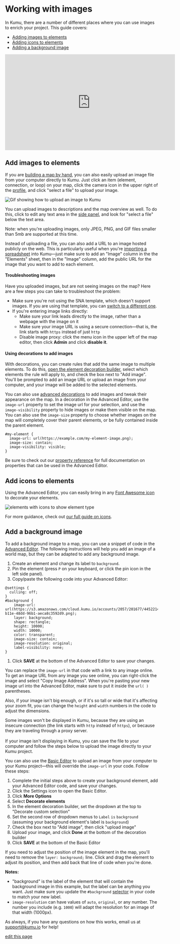 # Working with images

In Kumu, there are a number of different places where you can use images to enrich your project. This guide covers:

- [Adding images to elements](#add-images-to-elements)
- [Adding icons to elements](#add-icons-to-elements)
- [Adding a background image](#add-a-background-image)

<p><iframe width="560" height="315" src="https://www.youtube.com/embed/bA71RjEIvdI" frameborder="0" allowfullscreen></iframe></p>


## Add images to elements

If you are [building a map by hand](/getting-started/first-steps.html#build-your-map-by-hand), you can also easily upload an image file from your computer directly to Kumu. Just click an item (element, connection, or loop) on your map, click the camera icon in the upper right of the [profile](/guides/profiles.html), and click "select a file" to upload your image.

![Gif showing how to upload an image to Kumu](/images/upload-image.gif)

You can upload images to descriptions and the map overview as well. To do this, click to edit any text area in the [side panel](/overview/map-editor.html#side-panel), and look for "select a file" below the text area.

<p class="alert alert-info">
Note: when you're uploading images, only JPEG, PNG, and GIF files smaller than 5mb are supported at this time.
</p>

Instead of uploading a file, you can also add a URL to an image hosted publicly on the web. This is particularly useful when you're [importing a spreadsheet](/guides/import.md) into Kumu—just make sure to add an "Image" column in the the "Elements" sheet, then in the "Image" column, add the public URL for the image that you want to add to each element.


#### Troubleshooting images

Have you uploaded images, but are not seeing images on the map? Here are a few steps you can take to troubleshoot the problem:

- Make sure you're not using the SNA template, which doesn't support images. If you are using that template, you can [switch to a different one](/guides/templates.html#switching-templates).
- If you're entering image links directly:
  - Make sure your link leads directly to the image, rather than a webpage with the image on it
  - Make sure your image URL is using a secure connection—that is, the link starts with `https` instead of just `http`
  - Disable image proxy: click the menu icon <i class="fa fa-bars"></i> in the upper left of the map editor, then click **Admin** and click **disable it**.


#### Using decorations to add images

With decorations, you can create rules that add the same image to multiple elements. To do this, [open the element decoration builder](/guides/decorate.html#refine-your-decorations), select which elements the rule will apply to, and check the box next to "Add image". You'll be prompted to add an image URL or upload an image from your computer, and your image will be added to the selected elements.

You can also use [advanced decorations](/guides/decorate.html#decorate-in-the-advanced-editor) to add images and tweak their appearance on the map. In a decoration in the Advanced Editor, use the `image-url` property to set the image url for your selection, and use the `image-visibility` property to hide images or make them visible on the map. You can also use the `image-size` property to choose whether images on the map will completely cover their parent elements, or be fully contained inside the parent element.

```prev
#my-element {
  image-url: url(https://example.com/my-element-image.png);
  image-size: contain;
  image-visibility: visible;
}
```

Be sure to check out our [property reference](/guides/property-reference.html) for full documentation on properties that can be used in the Advanced Editor.


## Add icons to elements

Using the Advanced Editor, you can easily bring in any [Font Awesome icon](https://fontawesome.com/icons) to decorate your elements.

![elements with icons to show element type](/images/icons.png)

For more guidance, check out [our full guide on icons](/guides/icons.html).

## Add a background image

To add a background image to a map, you can use a snippet of code in the [Advanced Editor](/overview/view-editors.md#advanced-editor). The following instructions will help you add an image of a world map, but they can be adapted to add any background image.

1. Create an element and change its label to `background`.
1. Pin the element (press `P` on your keyboard, or click the pin icon in the left side panel).
1. Copy/paste the following code into your Advanced Editor:
```
@settings {
  culling: off;
}
#background {
    image-url: url(https://s3.amazonaws.com/cloud.kumu.io/accounts/2057/201677/44522144-b11e-48dd-96b1-aeca8c3592d9.png);
    layer: background;
    shape: rectangle;
    height: 10000;
    width: 10000;
    color: transparent;
    image-size: contain;
    image-resolution: original;
    label-visibility: none;
}
```
1. Click **SAVE** at the bottom of the Advanced Editor to save your changes.

You can replace the `image-url` in that code with a link to any image online. To get an image URL from any image you see online, you can right-click the image and select "Copy Image Address". When you're pasting your new image url into the Advanced Editor, make sure to put it inside the `url( )` parentheses.

Also, if your image isn't big enough, or if it's so tall or wide that it's affecting your zoom fit, you can change the `height` and `width` numbers in the code to adjust the dimensions.

<p class="alert alert-warning">
Some images won't be displayed in Kumu, because they are using an insecure connection (the link starts with <code>http</code> instead of <code>https</code>), or because they are traveling through a proxy server.<br><br>If your image isn't displaying in Kumu, you can save the file to your computer and follow the steps below to upload the image directly to your Kumu project.
</p>

You can also use the [Basic Editor](/overview/view-editors.md#basic-editor) to upload an image from your computer to your Kumu project—this will override the `image-url` in your code. Follow these steps:

1. Complete the initial steps above to create your background element, add your Advanced Editor code, and save your changes.
2. Click the Settings icon <i class="fa fa-sliders"></i> to open the Basic Editor.
3. Click **More Options**
4. Select **Decorate elements**
5. In the element decoration builder, set the dropdown at the top to "Decorate custom selection"
6. Set the second row of dropdown menus to `Label` `is` `background` (assuming your background element's label is `background`)
7. Check the box next to "Add image", then click "upload image"
8. Upload your image, and click **Done** at the bottom of the decoration builder
9. Click **SAVE** at the bottom of the Basic Editor

<p class="alert alert-info">
If you need to adjust the position of the image element in the map, you'll need to remove the <code>layer: background;</code> line. Click and drag the element to adjust its position, and then add back that line of code when you're done.
</p>


**Notes:**
* "background" is the label of the element that will contain the background image in this example, but the label can be anything you want. Just make sure you update the `#background` [selector](/guides/selectors.html) in your code to match your new label.
* `image-resolution` can have values of `auto`, `original`, or any number. The number you include (e.g. `1000`) will adapt the resolution for an image of that width (1000px).

As always, if you have any questions on how this works, email us at [support@kumu.io](mailto:support@kumu.io) for help!



<span class="edit-link"><a href="https://github.com/kumu/docs/blob/master/guides/images.md" target="_blank"><i class="fa fa-github"></i> edit this page</a></span>
